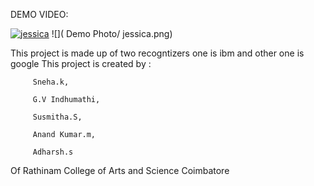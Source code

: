DEMO VIDEO:



  [![jessica](https://img.youtube.com/vi/hmlqSHL0nSQ/2.jpg)](https://www.youtube.com/watch?v=hmlqSHL0nSQ) 
  ![]( Demo Photo/ jessica.png)


This project is made up of two recogntizers one is ibm and other one is google
This project is created by :

         Sneha.k,
	
         G.V Indhumathi,
	
         Susmitha.S,
	
         Anand Kumar.m,
	
         Adharsh.s
	
Of Rathinam College of Arts and Science Coimbatore
